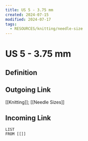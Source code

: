 ```yaml
---
title: US 5 - 3.75 mm
created: 2024-07-15
modified: 2024-07-17
tags:
  - RESOURCES/knitting/needle-size
---
```

# US 5 - 3.75 mm
## Definition

## Outgoing Link
[[Knitting]]; [[Needle Sizes]]
## Incoming Link
```dataview
LIST
FROM [[]]
```